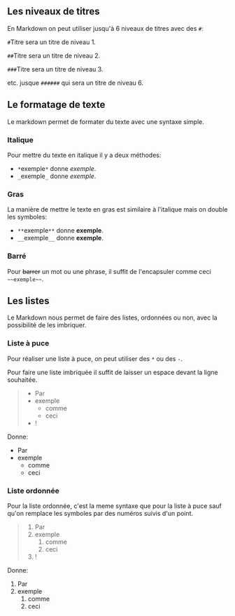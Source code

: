 ## Les niveaux de titres

En Markdown on peut utiliser jusqu'à 6 niveaux de titres avec des `#`:

`#`Titre sera un titre de niveau 1.

`##`Titre sera un titre de niveau 2.

`###`Titre sera un titre de niveau 3.

etc. jusque `######` qui sera un titre de niveau 6.

## Le formatage de texte

Le markdown permet de formater du texte avec une syntaxe simple.

### Italique

Pour mettre du texte en italique il y a deux méthodes:

- `*`exemple`*` donne *exemple*.
- `_`exemple`_` donne _exemple_.

### Gras

La manière de mettre le texte en gras est similaire à l'italique mais on double les symboles:

- `**`exemple`**` donne **exemple**.
- `__`exemple`__` donne __exemple__.

### Barré

Pour ~~barrer~~ un mot ou une phrase, il suffit de l'encapsuler comme ceci `~~exemple~~`.

## Les listes

Le Markdown nous permet de faire des listes, ordonnées ou non, avec la possibilité de les imbriquer.

### Liste à puce

Pour réaliser une liste à puce, on peut utiliser des `*` ou des `-`.

Pour faire une liste imbriquée il suffit de laisser un espace devant la ligne souhaitée.

>- Par
>- exemple
>    - comme
>    - ceci
>- !

Donne:

- Par
- exemple
    - comme
    - ceci

### Liste ordonnée

Pour la liste ordonnée, c'est la meme syntaxe que pour la liste à puce sauf qu'on remplace les symboles par des numéros suivis d'un point.

>1. Par
>1. exemple
>    1. comme
>    1. ceci
>1. !

Donne:

1. Par
1. exemple
    1. comme
    1. ceci
